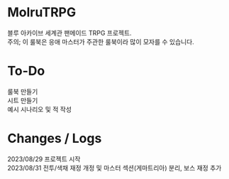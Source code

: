 # MolruTRPG
블루 아카이브 세계관 팬메이드 TRPG 프로젝트.  
주의; 이 룰북은 응애 마스터가 주관한 룰북이라 많이 모자를 수 있습니다.  

# To-Do
룰북 만들기  
시트 만들기  
예시 시나리오 및 적 작성

# Changes / Logs
2023/08/29 프로젝트 시작  
2023/08/31 전투/색채 재정 개정 및 마스터 섹션(게마트리아) 분리, 보스 재정 추가
